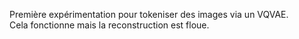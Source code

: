 Première expérimentation pour tokeniser des images via un VQVAE. \
Cela fonctionne mais la reconstruction est floue.
